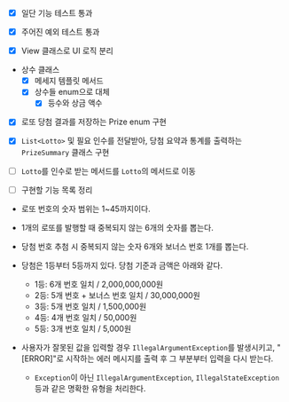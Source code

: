 - [x] 일단 기능 테스트 통과
- [x] 주어진 예외 테스트 통과

- [x] View 클래스로 UI 로직 분리

- 상수 클래스
    - [x] 메세지 템플릿 메서드
    - [x] 상수들 enum으로 대체
        - [x] 등수와 상금 액수

- [x] 로또 당첨 결과를 저장하는 Prize enum 구현
- [x] `List<Lotto>` 및 필요 인수를 전달받아, 당첨 요약과 통계를 출력하는 `PrizeSummary` 클래스 구현
- [ ] `Lotto`를 인수로 받는 메서드를 `Lotto`의 메서드로 이동

- [ ] 구현할 기능 목록 정리

- 로또 번호의 숫자 범위는 1~45까지이다.
- 1개의 로또를 발행할 때 중복되지 않는 6개의 숫자를 뽑는다.
- 당첨 번호 추첨 시 중복되지 않는 숫자 6개와 보너스 번호 1개를 뽑는다.
- 당첨은 1등부터 5등까지 있다. 당첨 기준과 금액은 아래와 같다.
    - 1등: 6개 번호 일치 / 2,000,000,000원
    - 2등: 5개 번호 + 보너스 번호 일치 / 30,000,000원
    - 3등: 5개 번호 일치 / 1,500,000원
    - 4등: 4개 번호 일치 / 50,000원
    - 5등: 3개 번호 일치 / 5,000원

- 사용자가 잘못된 값을 입력할 경우 `IllegalArgumentException`를 발생시키고, "[ERROR]"로 시작하는 에러 메시지를 출력 후 그 부분부터 입력을 다시 받는다.
    - `Exception`이 아닌 `IllegalArgumentException`, `IllegalStateException` 등과 같은 명확한 유형을 처리한다.
